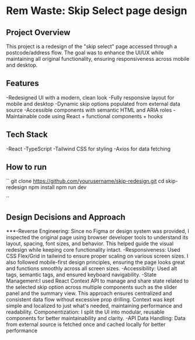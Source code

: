 # Rem Waste: Skip Select page design


## Project Overview
This project is a redesign of the "skip select" page accessed through a postcode/address flow. The goal was to enhance the UI/UX while maintaining all original functionality, ensuring responsiveness across mobile and desktop.

## Features
-Redesigned UI with a modern, clean look
-Fully responsive layout for mobile and desktop
-Dynamic skip options populated from external data source
-Accessible components with semantic HTML and ARIA roles
-Maintainable code using React + functional components + hooks

## Tech Stack
-React
-TypeScript 
-Tailwind CSS for styling
-Axios for data fetching


## How to run
``
git clone https://github.com/yourusername/skip-redesign.git
cd skip-redesign
npm install
npm run dev

``

## Design Decisions and Approach
***-Reverse Engineering: Since no Figma or design system was provided, I inspected the original page using browser developer tools to understand its layout, spacing, font sizes, and behavior. This helped guide the visual redesign while keeping core functionality intact.
-Responsiveness: Used CSS Flex/Grid in tailwind to ensure proper scaling on various screen sizes.
 I also followed mobile-first design principles, ensuring the page looks great and functions smoothly across all screen sizes.
-Accessibility: Used alt tags, semantic tags, and ensured keyboard navigability.
-State Management:I used React Context API to manage and share state related to the selected skip option across multiple components such as the slider panel and the summary view.
This approach ensures centralized and consistent data flow without excessive prop drilling.
Context was kept simple and localized to just what's needed, maintaining performance and readability.
Componentization: I split the UI into modular, reusable components for better maintainability and clarity.
-API Data Handling: Data from external source is fetched once and cached locally for better performance